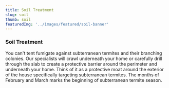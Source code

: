 ```yaml
---
title: Soil Treatment
slug: soil
thumb: soil
featuredImg: '../images/featured/soil-banner'
---
```


### Soil Treatment


You can't tent fumigate against subterranean termites and their branching colonies. Our specialists will crawl underneath your home or carefully drill through the slab to create a protective barrier around the perimeter and underneath your home. Think of it as a protective moat around the exterior of the house specifically targeting subterranean termites. The months of February and March marks the beginning of subterranean termite season.